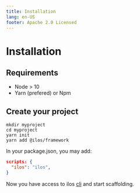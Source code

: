 ```yaml
---
title: Installation
lang: en-US
footer: Apache 2.0 Licensed
---
```

# Installation

## Requirements
- Node > 10
- Yarn (prefered) or Npm

## Create your project
```shell
mkdir myproject
cd myproject
yarn init
yarn add @ilos/framework
```

In your package.json, you may add: 
```json
scripts: {
  "ilos": "ilos",
}
```

Now you have access to ilos [cli](/documentation/cli) and start scaffolding.